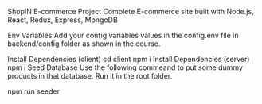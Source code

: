 ShopIN E-commerce Project
Complete E-commerce site built with Node.js, React, Redux, Express, MongoDB



Env Variables
Add your config variables values in the config.env file in backend/config folder as shown in the course.

Install Dependencies (client)
cd client
npm i
Install Dependencies (server)
npm i
Seed Database
Use the following commeand to put some dummy products in that database. Run it in the root folder.

npm run seeder